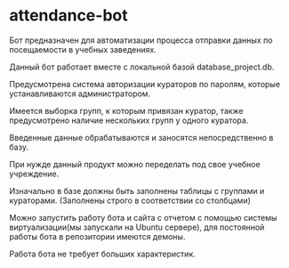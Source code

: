 # attendance-bot
Бот предназначен для автоматизации процесса отправки данных по посещаемости в учебных заведениях.

Данный бот работает вместе с локальной базой database_project.db. 

Предусмотрена система авторизации кураторов по паролям, которые устанавливаются администратором.

Имеется выборка групп, к которым привязан куратор, также предусмотрено наличие нескольких групп у одного куратора.

Введенные данные обрабатываются и заносятся непосредственно в базу.

При нужде данный продукт можно переделать под свое учебное учреждение.

Изначально в базе должны быть заполнены таблицы с группами и кураторами.
(Заполнены строго в соответствии со столбцами)

Можно запустить работу  бота и сайта с отчетом с помощью системы виртуализации(мы запускали на Ubuntu сервере),
для постоянной работы бота в репозитории имеются демоны.

Работа бота не требует больших характеристик.



